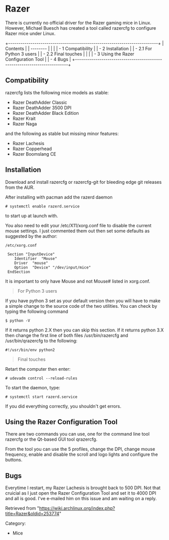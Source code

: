 Razer
=====

There is currently no official driver for the Razer gaming mice in
Linux. However, Michael Buesch has created a tool called razercfg to
configure Razer mice under Linux.

+--------------------------------------------------------------------------+
| Contents                                                                 |
| --------                                                                 |
|                                                                          |
| -   1 Compatibility                                                      |
| -   2 Installation                                                       |
|     -   2.1 For Python 3 users                                           |
|     -   2.2 Final touches                                                |
|                                                                          |
| -   3 Using the Razer Configuration Tool                                 |
| -   4 Bugs                                                               |
+--------------------------------------------------------------------------+

Compatibility
-------------

razercfg lists the following mice models as stable:

-   Razer DeathAdder Classic
-   Razer DeathAdder 3500 DPI
-   Razer DeathAdder Black Edition
-   Razer Krait
-   Razer Naga

and the following as stable but missing minor features:

-   Razer Lachesis
-   Razer Copperhead
-   Razer Boomslang CE

Installation
------------

Download and install razercfg or razercfg-git for bleeding edge git
releases from the AUR.

After installing with pacman add the razerd daemon

    # systemctl enable razerd.service

to start up at launch with.

You also need to edit your /etc/X11/xorg.conf file to disable the
current mouse settings. I just commented them out then set some defaults
as suggested by the author:

    /etc/xorg.conf

     Section "InputDevice"
        Identifier  "Mouse"
        Driver  "mouse"
        Option  "Device" "/dev/input/mice"
     EndSection

It is important to only have Mouse and not Mouse# listed in xorg.conf.

> For Python 3 users

If you have python 3 set as your default version then you will have to
make a simple change to the source code of the two utilities. You can
check by typing the following command

    $ python -V

If it returns python 2.X then you can skip this section. If it returns
python 3.X then change the first line of both files /usr/bin/razercfg
and /usr/bin/qrazercfg to the following:

    #!/usr/bin/env python2

> Final touches

Retart the computer then enter:

    # udevadm control --reload-rules

To start the daemon, type:

    # systemctl start razerd.service

If you did everything correctly, you shouldn't get errors.

Using the Razer Configuration Tool
----------------------------------

There are two commands you can use, one for the command line tool
razercfg or the Qt-based GUI tool qrazercfg.

From the tool you can use the 5 profiles, change the DPI, change mouse
frequency, enable and disable the scroll and logo lights and configure
the buttons.

Bugs
----

Everytime I restart, my Razer Lachesis is brought back to 500 DPI. Not
that cruicial as I just open the Razer Configuration Tool and set it to
4000 DPI and all is good. I've e-mailed him on this issue and am waiting
on a reply.

Retrieved from
"https://wiki.archlinux.org/index.php?title=Razer&oldid=253774"

Category:

-   Mice
